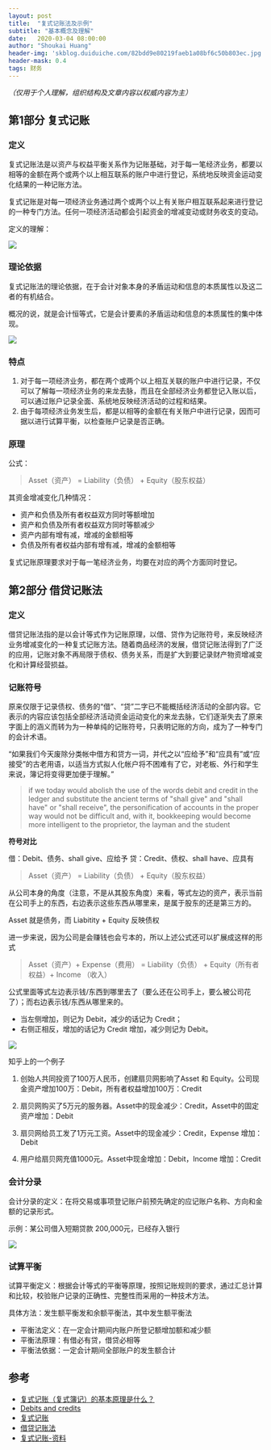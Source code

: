 ```yaml
---
layout: post
title:  "复式记账法及示例"
subtitle: "基本概念及理解"
date:   2020-03-04 08:00:00
author: "Shoukai Huang"
header-img: 'skblog.duiduiche.com/82bdd9e80219faeb1a08bf6c50b803ec.jpg'
header-mask: 0.4
tags: 财务
---
```


*（仅用于个人理解，组织结构及文章内容以权威内容为主）*

## 第1部分 复式记账

### 定义

复式记账法是以资产与权益平衡关系作为记账基础，对于每一笔经济业务，都要以相等的金额在两个或两个以上相互联系的账户中进行登记，系统地反映资金运动变化结果的一种记账方法。

复式记账是对每一项经济业务通过两个或两个以上有关账户相互联系起来进行登记的一种专门方法。任何一项经济活动都会引起资金的增减变动或财务收支的变动。

定义的理解：

![](http://skblog.duiduiche.com/19d9f8bce4004bdf4c6ebe428c22ce1e.jpg)

### 理论依据

复式记账法的理论依据，在于会计对象本身的矛盾运动和信息的本质属性以及这二者的有机结合。

概况的说，就是会计恒等式，它是会计要素的矛盾运动和信息的本质属性的集中体现。

![](http://skblog.duiduiche.com/7b417d4c7e116a9821d67d8d4a5a068d.jpg)

### 特点

1. 对于每一项经济业务，都在两个或两个以上相互关联的账户中进行记录，不仅可以了解每一项经济业务的来龙去脉，而且在全部经济业务都登记入账以后，可以通过账户记录全面、系统地反映经济活动的过程和结果。
2. 由于每项经济业务发生后，都是以相等的金额在有关账户中进行记录，因而可据以进行试算平衡，以检查账户记录是否正确。

### 原理

公式：

> Asset（资产） = Liability（负债） + Equity（股东权益）


其资金增减变化几种情况：
* 资产和负债及所有者权益双方同时等额增加
* 资产和负债及所有者权益双方同时等额减少
* 资产内部有增有减，增减的金额相等
* 负债及所有者权益内部有增有减，增减的金额相等

复式记账原理要求对于每一笔经济业务，均要在对应的两个方面同时登记。

## 第2部分 借贷记账法

### 定义

借贷记账法指的是以会计等式作为记账原理，以借、贷作为记账符号，来反映经济业务增减变化的一种复式记账方法。随着商品经济的发展，借贷记账法得到了广泛的应用，记账对象不再局限于债权、债务关系，而是扩大到要记录财产物资增减变化和计算经营损益。

### 记账符号

原来仅限于记录债权、债务的“借”、“贷”二字已不能概括经济活动的全部内容。它表示的内容应该包括全部经济活动资金运动变化的来龙去脉，它们逐渐失去了原来字面上的涵义而转为为一种单纯的记账符号，只表明记账的方向，成为了一种专门的会计术语。

“如果我们今天废除分类帐中借方和贷方一词，并代之以“应给予”和“应具有”或“应接受”的古老用语，以适当方式拟人化帐户将不困难有了它，对老板、外行和学生来说，簿记将变得更加便于理解。” 

>if we today would abolish the use of the words debit and credit in the ledger and substitute the ancient terms of "shall give" and "shall have" or "shall receive", the personification of accounts in the proper way would not be difficult and, with it, bookkeeping would become more intelligent to the proprietor, the layman and the student

**符号对比**

借：Debit、债务、shall give、应给予
贷：Credit、债权、shall have、应具有

> Asset（资产） = Liability（负债） + Equity（股东权益）

从公司本身的角度（注意，不是从其股东角度）来看，等式左边的资产，表示当前在公司手上的东西，右边表示这些东西从哪里来，是属于股东的还是第三方的。

Asset 就是债务，而 Liabitity + Equity 反映债权

进一步来说，因为公司是会赚钱也会亏本的，所以上述公式还可以扩展成这样的形式

>Asset（资产）+ Expense（费用） = Liability（负债） + Equity（所有者权益）+ Income （收入）

公式里面等式左边表示钱/东西到哪里去了（要么还在公司手上，要么被公司花了）；而右边表示钱/东西从哪里来的。

* 当左侧增加，则记为 Debit，减少的话记为 Credit；
* 右侧正相反，增加的话记为 Credit 增加，减少则记为 Debit。

![](http://skblog.duiduiche.com/95a79662ce8f308d083a856285eddd93.jpg)


知乎上的一个例子

1. 创始人共同投资了100万人民币，创建扇贝网影响了Asset 和 Equity。公司现金资产增加100万：Debit，所有者权益增加100万：Credit

2. 扇贝网购买了5万元的服务器。Asset中的现金减少：Credit，Asset中的固定资产增加：Debit

3. 扇贝网给员工发了1万元工资。Asset中的现金减少：Credit，Expense 增加：Debit

4. 用户给扇贝网充值1000元。Asset中现金增加：Debit，Income 增加：Credit

### 会计分录

会计分录的定义：在将交易或事项登记账户前预先确定的应记账户名称、方向和金额的记录形式。

示例：某公司借入短期贷款 200,000元，已经存入银行

![](http://skblog.duiduiche.com/04c6af63ff701c428a25280912fb03c8.jpg)

### 试算平衡

试算平衡定义：根据会计等式的平衡等原理，按照记账规则的要求，通过汇总计算和比较，校验账户记录的正确性、完整性而采用的一种技术方法。

具体方法：发生额平衡发和余额平衡法，其中发生额平衡法

* 平衡法定义：在一定会计期间内账户所登记额增加额和减少额
* 平衡法原理：有借必有贷，借贷必相等
* 平衡法依据：一定会计期间全部账户的发生额合计


## 参考

* [复式记账（复式簿记）的基本原理是什么？](https://www.zhihu.com/question/20718557/answer/16902680)
* [Debits and credits](https://en.wikipedia.org/wiki/Debits_and_credits)
* [复式记账](https://baike.baidu.com/item/%E5%A4%8D%E5%BC%8F%E8%AE%B0%E8%B4%A6/10359133?fr=aladdin)
* [借贷记账法](https://baike.baidu.com/item/%E5%80%9F%E8%B4%B7%E8%AE%B0%E8%B4%A6%E6%B3%95)
* [复式记账-资料](https://wenku.baidu.com/view/0d40ffea26d3240c844769eae009581b6bd9bd95.html)